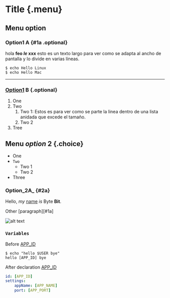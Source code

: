 # Title {.menu}

Menu option
-----------

### Option1 A {#1a .optional}

hola **feo *le* xxx** esto es un texto largo para ver como se adapta al ancho de pantalla y lo divide en varias líneas.

```shell
$ echo Hello Linux
$ echo Hello Mac
```
---

### [Option1](https://xoa.dev) B {.optional}

1. One
2. Two
   1. Two 1: Estos es para ver como se parte la linea dentro de una lista anidada que excede el tamaño.
   2. Two 2
3. Tree

## Menu *option* 2 {.choice}

* One
* `Two`
  * Two 1
  * Two 2
* Three

### Option_2A_ {#2a}

Hello, _my_
[name](https://xoa.dev)
*is* Byte **Bit**.

Other [paragraph][#1a]

![alt text](image.jpg)

### `Variables`

Before 
[APP_ID]

```shell {#generateAppId .play}
$ echo "hello $USER bye"
hello [APP_ID] bye
```

After declaration [APP_ID]

```yaml {"settings.yaml"}
id: [APP_ID]
settings:
    appName: [APP_NAME]
    port: [APP_PORT]
```

[APP_NAME]: {input}  "Application name"
[APP_PORT]: {input}  "Port"
[APP_ID]: {parsed} "Id generado de la aplicación"
